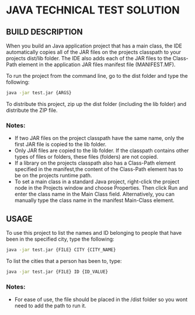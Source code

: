 # JAVA TECHNICAL TEST SOLUTION

## BUILD DESCRIPTION

When you build an Java application project that has a main class, the IDE
automatically copies all of the JAR
files on the projects classpath to your projects dist/lib folder. The IDE
also adds each of the JAR files to the Class-Path element in the application
JAR files manifest file (MANIFEST.MF).

To run the project from the command line, go to the dist folder and
type the following:

```bash
java -jar test.jar {ARGS} 
```
To distribute this project, zip up the dist folder (including the lib folder)
and distribute the ZIP file.

### Notes:

* If two JAR files on the project classpath have the same name, only the first
JAR file is copied to the lib folder.
* Only JAR files are copied to the lib folder.
If the classpath contains other types of files or folders, these files (folders)
are not copied.
* If a library on the projects classpath also has a Class-Path element
specified in the manifest,the content of the Class-Path element has to be on
the projects runtime path.
* To set a main class in a standard Java project, right-click the project node
in the Projects window and choose Properties. Then click Run and enter the
class name in the Main Class field. Alternatively, you can manually type the
class name in the manifest Main-Class element.



## USAGE


To use this project to list the names and ID belonging to people that have been
in the specified city, type the following:

```bash
java -jar test.jar {FILE} CITY {CITY_NAME}
```
To list the cities that a person has been to, type:
```bash
java -jar test.jar {FILE} ID {ID_VALUE}
```
### Notes:
* For ease of use, the file should be placed in the /dist folder so you wont need
to add the path to run it.